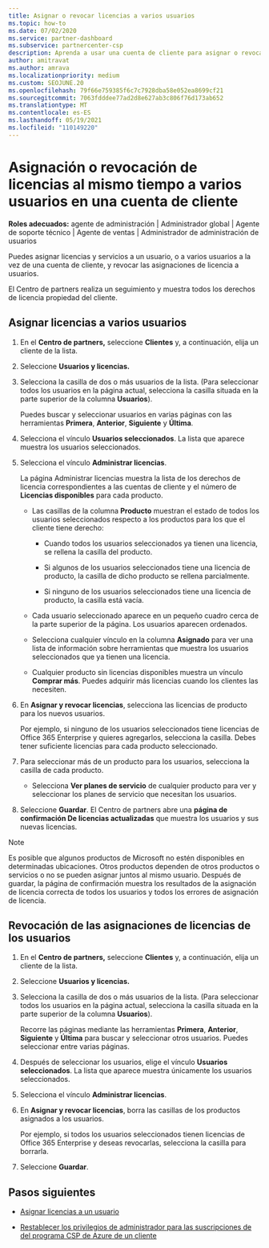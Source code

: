 ```yaml
---
title: Asignar o revocar licencias a varios usuarios
ms.topic: how-to
ms.date: 07/02/2020
ms.service: partner-dashboard
ms.subservice: partnercenter-csp
description: Aprenda a usar una cuenta de cliente para asignar o revocar licencias y servicios a un usuario o a varios usuarios a la vez.
author: amitravat
ms.author: amrava
ms.localizationpriority: medium
ms.custom: SEOJUNE.20
ms.openlocfilehash: 79f66e759385f6c7c7928dba58e052ea8699cf21
ms.sourcegitcommit: 7063fdddee77ad2d8e627ab3c806f76d173ab652
ms.translationtype: MT
ms.contentlocale: es-ES
ms.lasthandoff: 05/19/2021
ms.locfileid: "110149220"
---
```

# <a name="assign-or-revoke-licenses-at-the-same-time-to-multiple-users-in-a-customer-account"></a>Asignación o revocación de licencias al mismo tiempo a varios usuarios en una cuenta de cliente

**Roles adecuados:** agente de administración | Administrador global | Agente de soporte técnico | Agente de ventas | Administrador de administración de usuarios

Puedes asignar licencias y servicios a un usuario, o a varios usuarios a la vez de una cuenta de cliente, y revocar las asignaciones de licencia a usuarios.

El Centro de partners realiza un seguimiento y muestra todos los derechos de licencia propiedad del cliente.

## <a name="assign-licenses-to-multiple-users"></a>Asignar licencias a varios usuarios

1. En el **Centro de partners,** seleccione **Clientes** y, a continuación, elija un cliente de la lista.

2. Seleccione **Usuarios y licencias.**

3. Selecciona la casilla de dos o más usuarios de la lista. (Para seleccionar todos los usuarios en la página actual, selecciona la casilla situada en la parte superior de la columna **Usuarios**).

    Puedes buscar y seleccionar usuarios en varias páginas con las herramientas **Primera**, **Anterior**, **Siguiente** y **Última**.

4. Selecciona el vínculo **Usuarios seleccionados**. La lista que aparece muestra los usuarios seleccionados.

5. Selecciona el vínculo **Administrar licencias**.

    La página Administrar licencias muestra la lista de los derechos de licencia correspondientes a las cuentas de cliente y el número de **Licencias disponibles** para cada producto.

    - Las casillas de la columna **Producto** muestran el estado de todos los usuarios seleccionados respecto a los productos para los que el cliente tiene derecho:

       - Cuando todos los usuarios seleccionados ya tienen una licencia, se rellena la casilla del producto.

       - Si algunos de los usuarios seleccionados tiene una licencia de producto, la casilla de dicho producto se rellena parcialmente.

       - Si ninguno de los usuarios seleccionados tiene una licencia de producto, la casilla está vacía.

    - Cada usuario seleccionado aparece en un pequeño cuadro cerca de la parte superior de la página. Los usuarios aparecen ordenados.

    - Selecciona cualquier vínculo en la columna **Asignado** para ver una lista de información sobre herramientas que muestra los usuarios seleccionados que ya tienen una licencia.

    - Cualquier producto sin licencias disponibles muestra un vínculo **Comprar más**. Puedes adquirir más licencias cuando los clientes las necesiten.

6. En **Asignar y revocar licencias**, selecciona las licencias de producto para los nuevos usuarios. 

   Por ejemplo, si ninguno de los usuarios seleccionados tiene licencias de Office 365 Enterprise y quieres agregarlos, selecciona la casilla. Debes tener suficiente licencias para cada producto seleccionado.

7. Para seleccionar más de un producto para los usuarios, selecciona la casilla de cada producto.
    -   Selecciona **Ver planes de servicio** de cualquier producto para ver y seleccionar los planes de servicio que necesitan los usuarios.

8. Seleccione **Guardar**. El Centro de partners abre una **página de confirmación De licencias actualizadas** que muestra los usuarios y sus nuevas licencias.

>[!NOTE]
>Es posible que algunos productos de Microsoft no estén disponibles en determinadas ubicaciones. Otros productos dependen de otros productos o servicios o no se pueden asignar juntos al mismo usuario. Después de guardar, la página de confirmación muestra los resultados de la asignación de licencia correcta de todos los usuarios y todos los errores de asignación de licencia.

## <a name="revoke-users-license-assignments"></a>Revocación de las asignaciones de licencias de los usuarios

1. En el **Centro de partners,** seleccione **Clientes** y, a continuación, elija un cliente de la lista.

2. Seleccione **Usuarios y licencias.**

3. Selecciona la casilla de dos o más usuarios de la lista. (Para seleccionar todos los usuarios en la página actual, selecciona la casilla situada en la parte superior de la columna **Usuarios**).

    Recorre las páginas mediante las herramientas **Primera**, **Anterior**, **Siguiente** y **Última** para buscar y seleccionar otros usuarios. Puedes seleccionar entre varias páginas.

4. Después de seleccionar los usuarios, elige el vínculo **Usuarios seleccionados**. La lista que aparece muestra únicamente los usuarios seleccionados.

5. Selecciona el vínculo **Administrar licencias**.

6. En **Asignar y revocar licencias**, borra las casillas de los productos asignados a los usuarios.

   Por ejemplo, si todos los usuarios seleccionados tienen licencias de Office 365 Enterprise y deseas revocarlas, selecciona la casilla para borrarla.

7. Seleccione **Guardar**.

## <a name="next-steps"></a>Pasos siguientes

- [Asignar licencias a un usuario](assign-licenses-to-users.md)

- [Restablecer los privilegios de administrador para las suscripciones de del programa CSP de Azure de un cliente](revoke-reinstate-csp.md)